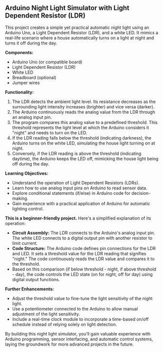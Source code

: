 ## Arduino Night Light Simulator with Light Dependent Resistor (LDR)

This project creates a simple yet practical automatic night light using an Arduino Uno, a Light Dependent Resistor (LDR), and a white LED. It mimics a real-life scenario where a house automatically turns on a light at night and turns it off during the day.

**Components:**

* Arduino Uno (or compatible board)
* Light Dependent Resistor (LDR)
* White LED
* Breadboard (optional)
* Jumper wires

**Functionality:**

1. The LDR detects the ambient light level. Its resistance decreases as the surrounding light intensity increases (brighter) and vice versa (darker).
2. The Arduino continuously reads the analog value from the LDR through an analog input pin.
3. The program compares this analog value to a predefined threshold. This threshold represents the light level at which the Arduino considers it "night" and needs to turn on the LED.
4. If the LDR reading falls below the threshold (indicating darkness), the Arduino turns on the white LED, simulating the house light turning on at night.
5. Conversely, if the LDR reading is above the threshold (indicating daytime), the Arduino keeps the LED off, mimicking the house light being off during the day.

**Learning Objectives:**

* Understand the operation of Light Dependent Resistors (LDRs).
* Learn how to use analog input pins on Arduino to read sensor data.
* Explore conditional statements (if/else) in Arduino code for decision-making.
* Gain experience with a practical application of Arduino for automatic lighting control.

**This is a beginner-friendly project.** Here's a simplified explanation of its operation:

* **Circuit Assembly:** The LDR connects to the Arduino's analog input pin. The white LED connects to a digital output pin with another resistor to limit current.
* **Code Structure:** The Arduino code defines pin connections for the LDR and LED. It sets a threshold value for the LDR reading that signifies "night." The code continuously reads the LDR value and compares it to the threshold.
* Based on this comparison (if below threshold - night, if above threshold - day), the code controls the LED state (on for night, off for day) using digital output functions.

**Further Enhancements:**

* Adjust the threshold value to fine-tune the light sensitivity of the night light.
* Use a potentiometer connected to the Arduino to allow manual adjustment of the light sensitivity. 
* Include a real-time clock module to incorporate a time-based on/off schedule instead of relying solely on light detection.

By building this night light simulator, you'll gain valuable experience with Arduino programming, sensor interfacing, and automatic control systems, laying the groundwork for more advanced projects in the future.
